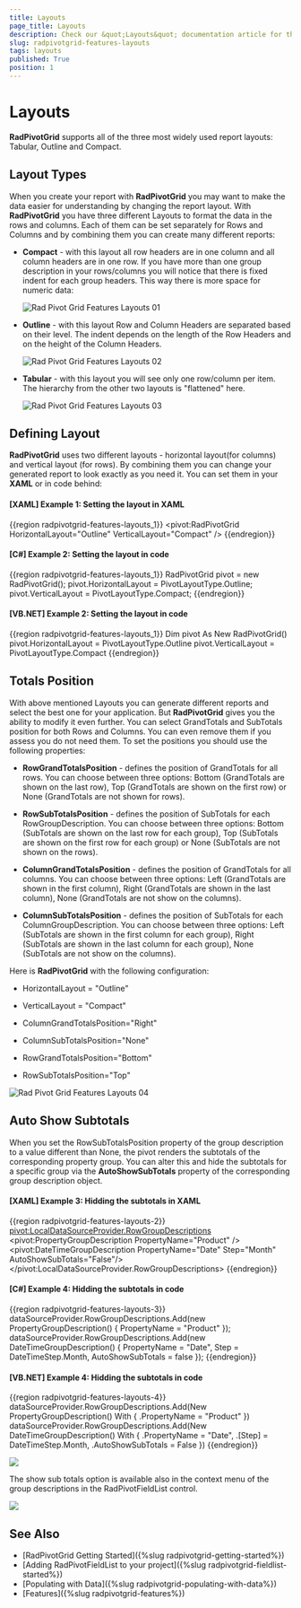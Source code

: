 ```yaml
---
title: Layouts
page_title: Layouts
description: Check our &quot;Layouts&quot; documentation article for the RadPivotGrid {{ site.framework_name }} control.
slug: radpivotgrid-features-layouts
tags: layouts
published: True
position: 1
---
```


# Layouts

__RadPivotGrid__ supports all of the three most widely used report layouts: Tabular, Outline and Compact.       

## Layout Types

When you create your report with __RadPivotGrid__ you may want to make the data easier for understanding by changing the report layout. With __RadPivotGrid__ you have three different Layouts to format the data in the rows and columns. Each of them can be set separately for Rows and Columns and by combining them you can create many different reports:       

* __Compact__ - with this layout all row headers are in one column and all column headers are in one row. If you have more than one group description in your rows/columns you will notice that there is fixed indent for each group headers. This way there is more space for numeric data:

	![Rad Pivot Grid Features Layouts 01](images/RadPivotGrid_Features_Layouts_01.png)

* __Outline__ - with this layout Row and Column Headers are separated based on their level. The indent depends on the length of the Row Headers and on the height of the Column Headers.

	![Rad Pivot Grid Features Layouts 02](images/RadPivotGrid_Features_Layouts_02.png)

* __Tabular__ - with this layout you will see only one row/column per item. The hierarchy from the other two layouts is "flattened" here. 

	![Rad Pivot Grid Features Layouts 03](images/RadPivotGrid_Features_Layouts_03.png)

## Defining Layout

__RadPivotGrid__ uses two different layouts - horizontal layout(for columns) and vertical layout (for rows). By combining them you can change your generated report to look exactly as you need it. You can set them in your __XAML__ or in code behind:        

#### __[XAML] Example 1: Setting the layout in XAML__  
{{region radpivotgrid-features-layouts_1}}
	<pivot:RadPivotGrid HorizontalLayout="Outline" VerticalLayout="Compact" />
{{endregion}}

#### __[C#] Example 2: Setting the layout in code__  
{{region radpivotgrid-features-layouts_1}}
	RadPivotGrid pivot = new RadPivotGrid();
	pivot.HorizontalLayout = PivotLayoutType.Outline;
	pivot.VerticalLayout = PivotLayoutType.Compact;
{{endregion}}

#### __[VB.NET] Example 2: Setting the layout in code__  
{{region radpivotgrid-features-layouts_1}}
	Dim pivot As New RadPivotGrid()
	pivot.HorizontalLayout = PivotLayoutType.Outline
	pivot.VerticalLayout = PivotLayoutType.Compact
{{endregion}}

## Totals Position

With above mentioned Layouts you can generate different reports and select the best one for your application. But __RadPivotGrid__ gives you the ability to modify it even further. You can select GrandTotals and SubTotals position for both Rows and Columns. You can even remove them if you assess you do not need them. To set the positions you should use the following properties:

* __RowGrandTotalsPosition__ - defines the position of GrandTotals for all rows. You can choose between three options: Bottom (GrandTotals are shown on the last row), Top (GrandTotals are shown on the first row) or None (GrandTotals are not shown for rows).            

* __RowSubTotalsPosition__ - defines the position of SubTotals for each RowGroupDescription. You can choose between three options: Bottom (SubTotals are shown on the last row for each group), Top (SubTotals are shown on the first row for each group) or None (SubTotals are not shown on the rows).            

* __ColumnGrandTotalsPosition__ - defines the position of GrandTotals for all columns. You can choose between three options: Left (GrandTotals are shown in the first column), Right (GrandTotals are shown in the last column), None (GrandTotals are not show on the columns).            

* __ColumnSubTotalsPosition__ - defines the position of SubTotals for each ColumnGroupDescription. You can choose between three options: Left (SubTotals are shown in the first column for each group), Right (SubTotals are shown in the last column for each group), None (SubTotals are not show on the columns).            

Here is __RadPivotGrid__ with the following configuration:        

* HorizontalLayout = "Outline"

* VerticalLayout = "Compact"

* ColumnGrandTotalsPosition="Right"

* ColumnSubTotalsPosition="None"

* RowGrandTotalsPosition="Bottom"

* RowSubTotalsPosition="Top"

![Rad Pivot Grid Features Layouts 04](images/RadPivotGrid_Features_Layouts_04.png)

## Auto Show Subtotals

When you set the RowSubTotalsPosition property of the group description to a value different than None, the pivot renders the subtotals of the corresponding property group. You can alter this and hide the subtotals for a specific group via the __AutoShowSubTotals__ property of the corresponding group description object.

#### __[XAML] Example 3: Hidding the subtotals in XAML__  
{{region radpivotgrid-features-layouts-2}}	
	<pivot:LocalDataSourceProvider.RowGroupDescriptions>
		<pivot:PropertyGroupDescription PropertyName="Product" />
		<pivot:DateTimeGroupDescription PropertyName="Date" Step="Month" AutoShowSubTotals="False"/>
	</pivot:LocalDataSourceProvider.RowGroupDescriptions>
{{endregion}}

#### __[C#] Example 4: Hidding the subtotals in code__  
{{region radpivotgrid-features-layouts-3}}	
		dataSourceProvider.RowGroupDescriptions.Add(new PropertyGroupDescription() { PropertyName = "Product" });
		dataSourceProvider.RowGroupDescriptions.Add(new DateTimeGroupDescription() { PropertyName = "Date", Step = DateTimeStep.Month, AutoShowSubTotals = false });
{{endregion}}

#### __[VB.NET] Example 4: Hidding the subtotals in code__  
{{region radpivotgrid-features-layouts-4}}
	dataSourceProvider.RowGroupDescriptions.Add(New PropertyGroupDescription() With { .PropertyName = "Product" })
	dataSourceProvider.RowGroupDescriptions.Add(New DateTimeGroupDescription() With {
        .PropertyName = "Date",
        .[Step] = DateTimeStep.Month,
        .AutoShowSubTotals = False
    })
{{endregion}}

![](images/pivotgrid-features-layouts-0.png)

The show sub totals option is available also in the context menu of the group descriptions in the RadPivotFieldList control.

![](images/pivotgrid-features-layouts-1.png)

## See Also  
 * [RadPivotGrid Getting Started]({%slug radpivotgrid-getting-started%})
 * [Adding RadPivotFieldList to your project]({%slug radpivotgrid-fieldlist-started%})
 * [Populating with Data]({%slug radpivotgrid-populating-with-data%})
 * [Features]({%slug radpivotgrid-features%})
